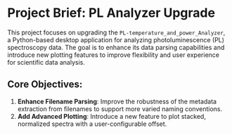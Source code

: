 # Project Brief: PL Analyzer Upgrade

This project focuses on upgrading the `PL-temperature_and_power_Analyzer`, a Python-based desktop application for analyzing photoluminescence (PL) spectroscopy data. The goal is to enhance its data parsing capabilities and introduce new plotting features to improve flexibility and user experience for scientific data analysis.

## Core Objectives:
1.  **Enhance Filename Parsing**: Improve the robustness of the metadata extraction from filenames to support more varied naming conventions.
2.  **Add Advanced Plotting**: Introduce a new feature to plot stacked, normalized spectra with a user-configurable offset.
